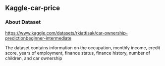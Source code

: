 ## Kaggle-car-price
### About Dataset
https://www.kaggle.com/datasets/rkiattisak/car-ownership-predictionbeginner-intermediate

The dataset contains information on the occupation, monthly income, credit score, years of employment, finance status, finance history, number of children, and car ownership
